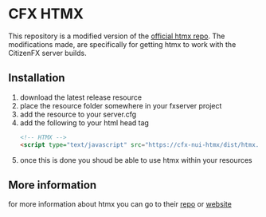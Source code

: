 # CFX HTMX
This repository is a modified version of the [official htmx repo](https://github.com/bigskysoftware/htmx). The modifications made, are specifically for getting htmx to work with the CitizenFX server builds.

## Installation
1. download the latest release resource
1. place the resource folder somewhere in your fxserver project
1. add the resource to your server.cfg
1. add the following to your html head tag
    ```html
    <!-- HTMX -->
    <script type="text/javascript" src="https://cfx-nui-htmx/dist/htmx.js"></script>
    ```
1. once this is done you shoud be able to use htmx within your resources

## More information
for more information about htmx you can go to their [repo](https://github.com/bigskysoftware/htmx) or [website](https://htmx.org/)
